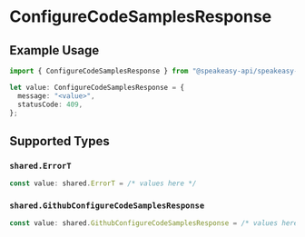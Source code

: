 # ConfigureCodeSamplesResponse

## Example Usage

```typescript
import { ConfigureCodeSamplesResponse } from "@speakeasy-api/speakeasy-client-sdk-typescript/sdk/models/operations";

let value: ConfigureCodeSamplesResponse = {
  message: "<value>",
  statusCode: 409,
};
```

## Supported Types

### `shared.ErrorT`

```typescript
const value: shared.ErrorT = /* values here */
```

### `shared.GithubConfigureCodeSamplesResponse`

```typescript
const value: shared.GithubConfigureCodeSamplesResponse = /* values here */
```

